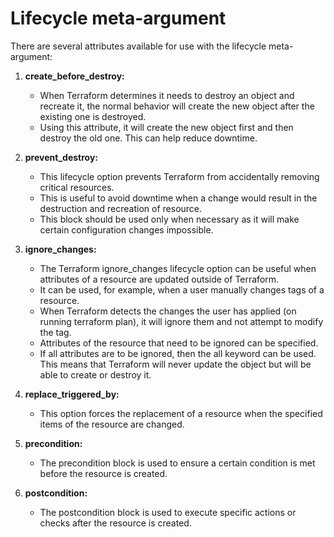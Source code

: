 # Lifecycle meta-argument

There are several attributes available for use with the lifecycle meta-argument:

1. **create_before_destroy:**
   * When Terraform determines it needs to destroy an object and recreate it, the normal behavior will create the new object after the existing one is destroyed.
   * Using this attribute, it will create the new object first and then destroy the old one. This can help reduce downtime.

2. **prevent_destroy:**
   * This lifecycle option prevents Terraform from accidentally removing critical resources.
   * This is useful to avoid downtime when a change would result in the destruction and recreation of resource.
   * This block should be used only when necessary as it will make certain configuration changes impossible.
  
3. **ignore_changes:**
   * The Terraform ignore_changes lifecycle option can be useful when attributes of a resource are updated outside of Terraform.
   * It can be used, for example, when a user manually changes tags of a resource.
   * When Terraform detects the changes the user has applied (on running terraform plan), it will ignore them and not attempt to modify the tag.
   * Attributes of the resource that need to be ignored can be specified.
   * If all attributes are to be ignored, then the all keyword can be used. This means that Terraform will never update the object but will be able to create or destroy it.

4. **replace_triggered_by:**
   * This option forces the replacement of a resource when the specified items of the resource are changed.

5. **precondition:**
   * The precondition block is used to ensure a certain condition is met before the resource is created.

6. **postcondition:**
   * The postcondition block is used to execute specific actions or checks after the resource is created.

